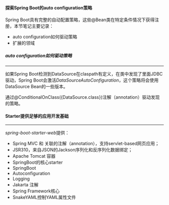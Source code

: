 #### 探索Spring Boot的auto configuration策略

Spring Boot具有完整的自动配置策略，这些@Bean类在特定条件情况下获得注册，本节笔记主要记录：

- auto configuration如何驱动策略
- 扩展的领域



##### auto configuration如何驱动策略

------

如果Spring Boot检测到DataSource在claspath有定义，在类中发现了里面JDBC驱动，Spring Boot会激活*DataSourceAutoConfiguration*，这个策略将会使用DataSource Bean的一些版本。

通过@ConditionalOnClass({DataSource.class})注解（annotation）驱动发现的策略。



#### Starter提供足够的应用开发基础

------

*spring-boot-starter-web*提供：

- Spring MVC 和 关联的注解（annotation），支持servlet-based网页应用；
- JSR310，来自JSON的Jackson序列化和反序列化数据绑定；
- Apache Tomcat 容器
- SpringBoot的核心starter
- SpringBoot
- Autoconfiguration
- Logging
- Jakarta 注解
- Spring Framework核心
- SnakeYAML控制YAML属性文件